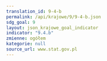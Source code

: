 ```yaml
---
translation_id: 9-4-b
permalink: /api/krajowe/9/9-4-b.json
sdg_goal: 9
layout: json_krajowe_goal_indicator
indicator: "9.4.b"
zmienne: ogółem
kategorie: null
source_url: www.stat.gov.pl
---
```

